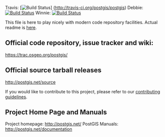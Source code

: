 Travis: [![Build Status](https://secure.travis-ci.org/postgis/postgis.png)]
(http://travis-ci.org/postgis/postgis) Debbie: [![Build Status](http://debbie.postgis.net:8080/buildStatus/icon?job=PostGIS_2.3)](http://debbie.postgis.net:8080/view/PostGIS/job/PostGIS_2.3/)
Winnie: [![Build Status](http://winnie.postgis.net:1500/buildStatus/icon?job=PostGIS_2.3_matrix)](http://winnie.postgis.net:1500/view/PostGIS/job/PostGIS_2.3_matrix/)

This file is here to play nicely with modern code repository facilities.
Actual readme is [here](README.postgis).

## Official code repository, issue tracker and wiki:
https://trac.osgeo.org/postgis/

## Official source tarball releases
http://postgis.net/source

If you would like to contribute to this project, please refer to our
[contributing guidelines](CONTRIBUTING.md).

## Project Home Page and Manuals
Project homepage: http://postgis.net/
PostGIS Manuals: http://postgis.net/documentation
